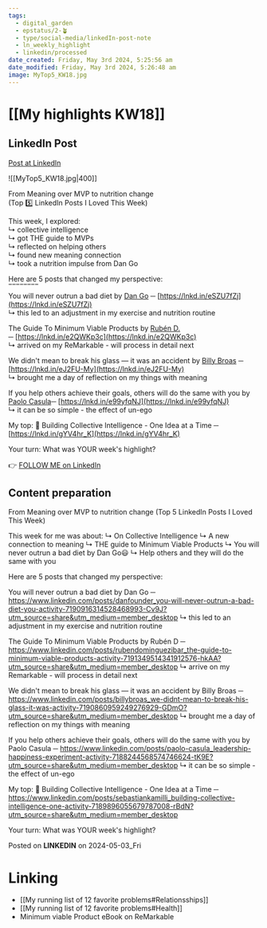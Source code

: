 ```yaml
---
tags:
  - digital_garden
  - epstatus/2-🪴
  - type/social-media/linkedIn-post-note
  - ln_weekly_highlight
  - linkedin/processed
date_created: Friday, May 3rd 2024, 5:25:56 am
date_modified: Friday, May 3rd 2024, 5:26:48 am
image: MyTop5_KW18.jpg
---
```

# [[My highlights KW18]]
## LinkedIn Post
[Post at LinkedIn](https://www.linkedin.com/posts/sebastiankamilli_from-meaning-over-mvp-to-nutrition-change-activity-7192062842215251968-yADo?utm_source=share&utm_medium=member_desktop)

![[MyTop5_KW18.jpg|400]]

From Meaning over MVP to nutrition change  
(Top 5️⃣ LinkedIn Posts I Loved This Week)  
  
This week, I explored:  
↳ collective intelligence  
↳ got THE guide to MVPs  
↳ reflected on helping others  
↳ found new meaning connection  
↳ took a nutrition impulse from Dan Go  
  
  
Here are 5 posts that changed my perspective:  
‾‾‾‾‾‾‾‾  
You will never outrun a bad diet by [Dan Go](https://www.linkedin.com/in/danfounder/) ─ [https://lnkd.in/eSZU7fZj](https://lnkd.in/eSZU7fZj)  
↳ this led to an adjustment in my exercise and nutrition routine  
  
The Guide To Minimum Viable Products by [Rubén D.](https://www.linkedin.com/in/rubendominguezibar/)  
─ [https://lnkd.in/e2QWKp3c](https://lnkd.in/e2QWKp3c)  
↳ arrived on my ReMarkable - will process in detail next  
  
We didn't mean to break his glass — it was an accident by [Billy Broas](https://www.linkedin.com/in/billybroas/) ─  
[https://lnkd.in/eJ2FU-My](https://lnkd.in/eJ2FU-My)  
↳ brought me a day of reflection on my things with meaning  
  
If you help others achieve their goals, others will do the same with you by [Paolo Casula](https://www.linkedin.com/in/paolo-casula/)─ [https://lnkd.in/e99yfqNJ](https://lnkd.in/e99yfqNJ)  
↳ it can be so simple - the effect of un-ego  
  
My top: 🌱 Building Collective Intelligence - One Idea at a Time ─ [https://lnkd.in/gYV4hr_K](https://lnkd.in/gYV4hr_K)  
  
Your turn: What was YOUR week's highlight?

👉 [FOLLOW ME on LinkedIn](https://www.linkedin.com/comm/mynetwork/discovery-see-all?usecase=PEOPLE_FOLLOWS&followMember=sebastiankamilli)

## Content preparation
From Meaning over MVP to nutrition change
(Top 5 LinkedIn Posts I Loved This Week)

This week for me was about:
↳ On Collective Intelligence
↳ A new connection to meaning
↳ THE guide to Minimum Viable Products
↳ You will never outrun a bad diet by Dan Go😃
↳ Help others and they will do the same with you

Here are 5 posts that changed my perspective: 

You will never outrun a bad diet by Dan Go  ─ https://www.linkedin.com/posts/danfounder_you-will-never-outrun-a-bad-diet-you-activity-7190916314528468993-Cv9J?utm_source=share&utm_medium=member_desktop 
↳ this led to an adjustment in my exercise and nutrition routine

The Guide To Minimum Viable Products by Rubén D ─ https://www.linkedin.com/posts/rubendominguezibar_the-guide-to-minimum-viable-products-activity-7191349514341912576-hkAA?utm_source=share&utm_medium=member_desktop
↳ arrive on my Remarkable - will process in detail next

We didn't mean to break his glass — it was an accident by Billy Broas ─
https://www.linkedin.com/posts/billybroas_we-didnt-mean-to-break-his-glass-it-was-activity-7190860959249276929-GDmO?utm_source=share&utm_medium=member_desktop
↳ brought me a day of reflection on my things with meaning

If you help others achieve their goals, others will do the same with you by Paolo Casula  ─ https://www.linkedin.com/posts/paolo-casula_leadership-happiness-experiment-activity-7188244568574746624-tK9E?utm_source=share&utm_medium=member_desktop
↳ it can be so simple - the effect of un-ego

My top:  🌱 Building Collective Intelligence - One Idea at a Time ─ https://www.linkedin.com/posts/sebastiankamilli_building-collective-intelligence-one-activity-7189896055679787008-rBdN?utm_source=share&utm_medium=member_desktop

Your turn: What was YOUR week's highlight?


Posted on **LINKEDIN** on 2024-05-03_Fri
# Linking
+ [[My running list of 12 favorite problems#Relationsships]]
+ [[My running list of 12 favorite problems#Health]]
+ Minimum viable Product eBook on ReMarkable